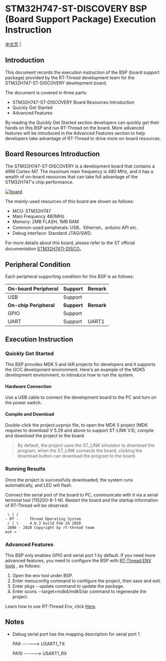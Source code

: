 # STM32H747-ST-DISCOVERY BSP (Board Support Package) Execution Instruction

[中文页](README_zh.md) |

## Introduction

This document records the execution instruction of the BSP (board support package) provided by the RT-Thread development team for the STM32H747-ST-DISCOVERY development board.

The document is covered in three parts:

- STM32H747-ST-DISCOVERY Board Resources Introduction
- Quickly Get Started
- Advanced Features

By reading the Quickly Get Started section developers can quickly get their hands on this BSP and run RT-Thread on the board. More advanced features will be introduced in the Advanced Features section to help developers take advantage of RT-Thread to drive more on-board resources.

## Board Resources Introduction

The STM32H747-ST-DISCOVERY is a development board that contains a ARM Cortex-M7. The maximum main frequency is 480 MHz, and it has a wealth of on-board resources that can take full advantage of the STM32H747's chip performance.



[![board](https://github.com/RT-Thread/rt-thread/raw/master/bsp/stm32/stm32h747-st-discovery/figures/board.png)](https://github.com/RT-Thread/rt-thread/blob/master/bsp/stm32/stm32h747-st-discovery/figures/board.png)

The mainly-used resources of this board are shown as follows:

- MCU: STM32H747
- Main Frequency 480MHz
- Memory: 2MB FLASH, 1MB RAM
- Common-used peripherals: USB、Ethernet、arduino API etc.
- Debug interface: Standard JTAG/SWD.

For more details about this board, please refer to the ST official documentation [STM32H747I-DISCO](https://www.st.com/content/st_com/en/products/evaluation-tools/product-evaluation-tools/mcu-mpu-eval-tools/stm32-mcu-mpu-eval-tools/stm32-discovery-kits/stm32h747i-disco.html)。

## Peripheral Condition

Each peripheral supporting condition for this BSP is as follows:

| **On-board Peripheral** | **Support** | **Remark** |
| ----------------------- | ----------- | ---------- |
| USB                     | Support     |            |
| **On-chip Peripheral**  | **Support** | **Remark** |
| GPIO                    | Support     |            |
| UART                    | Support     | UART1      |

## Execution Instruction

### Quickly Get Started

This BSP provides MDK 5 and IAR projects for developers and it supports the GCC development environment. Here's an example of the MDK5 development environment, to introduce how to run the system.

#### **Hardware Connection**

Use a USB cable to connect the development board to the PC and turn on the power switch.

#### **Compile and Download**

Double-click the project.uvprojx file, to open the MDK 5 project (MDK requires to download V 5.29 and above to support ST-LINK V3), compile and download the project to the board.

> By default, the project uses the ST_LINK simulator to download the program, when the ST_LINK connects the board, clicking the download button can download the program to the board.

### **Running Results**

Once the project is successfully downloaded, the system runs automatically, and LED will flash.

Connect the serial port of the board to PC, communicate with it via a serial terminal tool (115200-8-1-N). Restart the board and the startup information of RT-Thread will be observed:

```
 \ | /
- RT -     Thread Operating System
 / | \     4.0.3 build Feb 24 2020
 2006 - 2020 Copyright by rt-thread team
msh >
```

### **Advanced Features**

This BSP only enables GPIO and serial port 1 by default. If you need more advanced features, you need to configure the BSP with [RT-Thread ENV tools](https://www.rt-thread.io/download.html?download=Env) , as follows:

1. Open the env tool under BSP.
2. Enter menuconfig command to configure the project, then save and exit.
3. Enter pkgs --update command to update the package.
4. Enter scons --target=mdk4/mdk5/iar command to regenerate the project.

Learn how to use RT-Thread Env, click [Here](https://github.com/RT-Thread/rtthread-manual-doc/blob/master/env/env.md).

## **Notes**

- Debug serial port has the mapping description for serial port 1.

  PA9 ------> USART1_TX

  PA10 ------> USART1_RX

